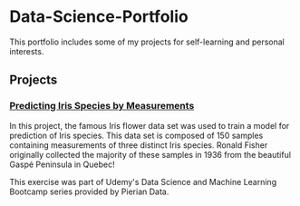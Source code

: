 # Data-Science-Portfolio
This portfolio includes some of my projects for self-learning and personal interests.

## Projects

### [Predicting Iris Species by Measurements](https://github.com/Liaotimo/Data-Science-Portfolio/tree/main/Gaspe%20Iris%20Classification%20Project)
In this project, the famous Iris flower data set was used to train a model for prediction of Iris species. This data set is composed of 150 samples containing measurements of three distinct Iris species. Ronald Fisher originally collected the majority of these samples in 1936 from the beautiful Gaspé Peninsula in Quebec!

This exercise was part of Udemy's Data Science and Machine Learning Bootcamp series provided by Pierian Data.
